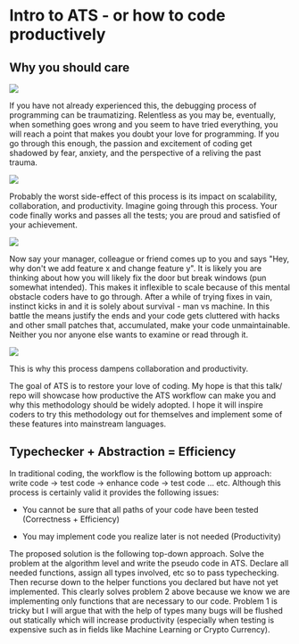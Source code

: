 # Intro to ATS - or how to code productively

## Why you should care

![](https://i.imgur.com/HTisMpC.jpg)

If you have not already experienced this, the debugging process of programming can be traumatizing. Relentless as you may be, eventually, when something goes wrong and you seem to have tried everything, you will reach a point that makes you doubt your love for programming. If you go through this enough, the passion and excitement of coding get shadowed by fear, anxiety, and the perspective of a reliving the past trauma.

![](http://s2.quickmeme.com/img/80/80ff000de170d180836519b11ef29b7814dc5d5b5b24abed94f5c3828075e811.jpg)

Probably the worst side-effect of this process is its impact on scalability, collaboration, and productivity. Imagine going through this process. Your code finally works and passes all the tests; you are proud and satisfied of your achievement.

![](https://s3.amazonaws.com/rails-camp-tutorials/blog/programming+memes/works-doesnt-work.jpg)

Now say your manager, colleague or friend comes up to you and says "Hey, why don't we add feature x and change feature y". It is likely you are thinking about how you will likely fix the door but break windows (pun somewhat intended). This makes it inflexible to scale because of this mental obstacle coders have to go through. After a while of trying fixes in vain, instinct kicks in and it is solely about survival - man vs machine. In this battle the means justify the ends and your code gets cluttered with hacks and other small patches that, accumulated, make your code unmaintainable. Neither you nor anyone else wants to examine or read through it. 

![](http://s2.quickmeme.com/img/32/3231c171a34d1b88ab1768b1ba5ef9f0e9b035f523e197f2b99f83b7856826e3.jpg)

This is why this process dampens collaboration and productivity.

The goal of ATS is to restore your love of coding. My hope is that this talk/ repo will showcase how productive the ATS workflow can make you and why this methodology should be widely adopted. I hope it will inspire coders to try this methodology out for themselves and implement some of these features into mainstream languages.

## Typechecker + Abstraction = Efficiency

In traditional coding, the workflow is the following bottom up approach: write code -> test code -> enhance code -> test code ... etc. Although this process is certainly valid it provides the following issues:

- You cannot be sure that all paths of your code have been tested (Correctness + Efficiency)

- You may implement code you realize later is not needed (Productivity)

The proposed solution is the following top-down approach. Solve the problem at the algorithm level and write the pseudo code in ATS. Declare all needed functions, assign all types involved, etc so to pass typechecking. Then recurse down to the helper functions you declared but have not yet implemented. This clearly solves problem 2 above because we know we are implementing only functions that are necessary to our code. Problem 1 is tricky but I will argue that with the help of types many bugs will be flushed out statically which will increase productivity (especially when testing is expensive such as in fields like Machine Learning or Crypto Currency).
